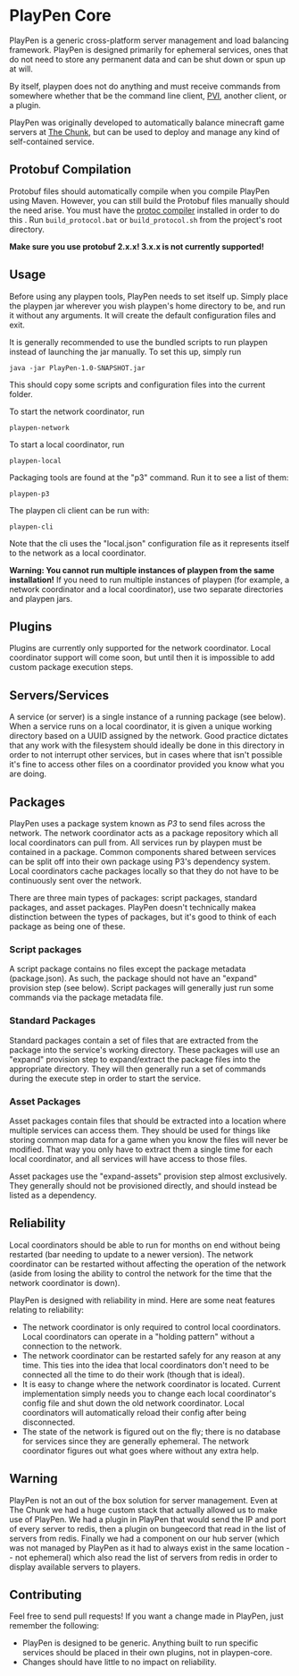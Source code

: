 # PlayPen Core

PlayPen is a generic cross-platform server management and load balancing framework. PlayPen is designed primarily for
ephemeral services, ones that do not need to store any permanent data and can be shut down or spun up at will.

By itself, playpen does not do anything and must receive commands from somewhere whether that be the command line
client, [PVI](https://github.com/PlayPen/PVI), another client, or a plugin.

PlayPen was originally developed to automatically balance minecraft game servers at [The Chunk](https://thechunk.net),
but can be used to deploy and manage any kind of self-contained service.

## Protobuf Compilation

Protobuf files should automatically compile when you compile PlayPen using Maven. However, you can still build the
Protobuf files manually should the need arise. You must have the [protoc compiler](https://developers.google.com/protocol-buffers/docs/downloads)
installed in order to do this . Run `build_protocol.bat` or `build_protocol.sh` from the project's root
directory.

__Make sure you use protobuf 2.x.x! 3.x.x is not currently supported!__

## Usage

Before using any playpen tools, PlayPen needs to set itself up. Simply place the
playpen jar wherever you wish playpen's home directory to be, and run it without
any arguments. It will create the default configuration files and exit.

It is generally recommended to use the bundled scripts to run playpen instead of
launching the jar manually. To set this up, simply run

    java -jar PlayPen-1.0-SNAPSHOT.jar
    
This should copy some scripts and configuration files into the current folder.

To start the network coordinator, run

    playpen-network

To start a local coordinator, run

    playpen-local

Packaging tools are found at the "p3" command. Run it to see a list of them:

    playpen-p3
    
The playpen cli client can be run with:

    playpen-cli

Note that the cli uses the "local.json" configuration file as it represents itself to the
network as a local coordinator.

**Warning: You cannot run multiple instances of playpen from the same installation!** If you need to run multiple
instances of playpen (for example, a network coordinator and a local coordinator), use two separate directories and
playpen jars.

## Plugins

Plugins are currently only supported for the network coordinator. Local coordinator support will come soon, but until
then it is impossible to add custom package execution steps.

## Servers/Services

A service (or server) is a single instance of a running package (see below). When a service runs on a local coordinator,
it is given a unique working directory based on a UUID assigned by the network. Good practice dictates that any work
with the filesystem should ideally be done in this directory in order to not interrupt other services, but in cases
where that isn't possible it's fine to access other files on a coordinator provided you know what you are doing.

## Packages

PlayPen uses a package system known as _P3_ to send files across the network. The network coordinator acts as a package
repository which all local coordinators can pull from. All services run by playpen must be contained in a package.
Common components shared between services can be split off into their own package using P3's dependency system. Local
coordinators cache packages locally so that they do not have to be continuously sent over the network.

There are three main types of packages: script packages, standard packages, and asset packages. PlayPen doesn't
technically makea distinction between the types of packages, but it's good to think of each package as being one of
these.

### Script packages

A script package contains no files except the package metadata (package.json). As such, the package should not have an
"expand" provision step (see below). Script packages will generally just run some commands via the package metadata
file.

### Standard Packages

Standard packages contain a set of files that are extracted from the package into the service's working directory. These
packages will use an "expand" provision step to expand/extract the package files into the appropriate directory. They
will then generally run a set of commands during the execute step in order to start the service.

### Asset Packages

Asset packages contain files that should be extracted into a location where multiple services can access them. They
should be used for things like storing common map data for a game when you know the files will never be modified. That
way you only have to extract them a single time for each local coordinator, and all services will have access to those
files.

Asset packages use the "expand-assets" provision step almost exclusively. They generally should not be provisioned
directly, and should instead be listed as a dependency.

## Reliability

Local coordinators should be able to run for months on end without being restarted (bar needing to update to a newer version). The network coordinator can be restarted without affecting the operation of the network (aside from losing the ability to control the network for the time that the network coordinator is down).

PlayPen is designed with reliability in mind. Here are some neat features relating to reliability:

* The network coordinator is only required to control local coordinators. Local coordinators can operate in a "holding pattern" without a connection to the network.
* The network coordinator can be restarted safely for any reason at any time. This ties into the idea that local coordinators don't need to be connected all the time to do their work (though that is ideal).
* It is easy to change where the network coordinator is located. Current implementation simply needs you to change each local coordinator's config file and shut down the old network coordinator. Local coordinators will automatically reload their config after being disconnected.
* The state of the network is figured out on the fly; there is no database for services since they are generally ephemeral. The network coordinator figures out what goes where without any extra help.

## Warning

PlayPen is not an out of the box solution for server management. Even at The Chunk we had a huge custom stack that actually allowed us to make use of PlayPen. We had a plugin in PlayPen that would send the IP and port of every server to redis, then a plugin on bungeecord that read in the list of servers from redis. Finally we had a component on our hub server (which was not managed by PlayPen as it had to always exist in the same location -- not ephemeral) which also read the list of servers from redis in order to display available servers to players.

## Contributing

Feel free to send pull requests! If you want a change made in PlayPen, just remember the following:

* PlayPen is designed to be generic. Anything built to run specific services should be placed in their own plugins, not in playpen-core.
* Changes should have little to no impact on reliability.
